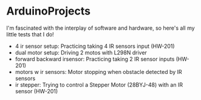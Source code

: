 # ArduinoProjects
I'm fascinated with the interplay of software and hardware, so here's all my little tests that I do!

- 4 ir sensor setup: Practicing taking 4 IR sensors input (HW-201)
- dual motor setup: Driving 2 motos with L298N driver
- forward backward irsensor: Practicing taking 2 IR sensor inputs (HW-201)
- motors w ir sensors: Motor stopping when obstacle detected by IR sensors
- ir stepper: Trying to control a Stepper Motor (28BYJ-48) with an IR sensor (HW-201)
